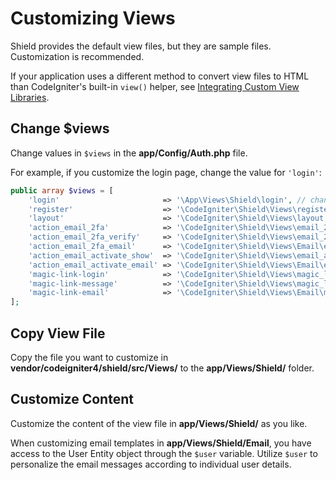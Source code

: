 # Customizing Views

Shield provides the default view files, but they are sample files.
Customization is recommended.

If your application uses a different method to convert view files to HTML than
CodeIgniter's built-in `view()` helper, see
[Integrating Custom View Libraries](./integrating_custom_view_libs.md).

## Change $views

Change values in `$views` in the **app/Config/Auth.php** file.

For example, if you customize the login page, change the value for `'login'`:

```php
public array $views = [
    'login'                       => '\App\Views\Shield\login', // changed this line.
    'register'                    => '\CodeIgniter\Shield\Views\register',
    'layout'                      => '\CodeIgniter\Shield\Views\layout',
    'action_email_2fa'            => '\CodeIgniter\Shield\Views\email_2fa_show',
    'action_email_2fa_verify'     => '\CodeIgniter\Shield\Views\email_2fa_verify',
    'action_email_2fa_email'      => '\CodeIgniter\Shield\Views\Email\email_2fa_email',
    'action_email_activate_show'  => '\CodeIgniter\Shield\Views\email_activate_show',
    'action_email_activate_email' => '\CodeIgniter\Shield\Views\Email\email_activate_email',
    'magic-link-login'            => '\CodeIgniter\Shield\Views\magic_link_form',
    'magic-link-message'          => '\CodeIgniter\Shield\Views\magic_link_message',
    'magic-link-email'            => '\CodeIgniter\Shield\Views\Email\magic_link_email',
];
```

## Copy View File

Copy the file you want to customize in **vendor/codeigniter4/shield/src/Views/**
to the **app/Views/Shield/** folder.

## Customize Content

Customize the content of the view file in **app/Views/Shield/** as you like.

When customizing email templates in **app/Views/Shield/Email**, you have access to the User Entity object through the `$user` variable. Utilize `$user` to personalize the email messages according to individual user details.

